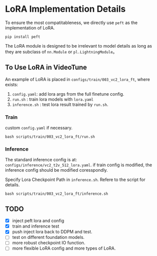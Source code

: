 # LoRA Implementation Details

To ensure the most compatitableness, we directly use `peft` as the implementation of LoRA. 

```shell
pip install peft
```


The LoRA module is designed to be irrelevant to model details as long as they are subclass of `nn.Module` or `pl.LightningModule`。 

## To Use LoRA in VideoTune

An example of LoRA is placed in `configs/train/003_vc2_lora_ft`, where exists:

1. `config.yaml`: add lora args from the full finetune config. 
2. `run.sh` : train lora models with `lora.yaml`
3. `inference.sh` : test lora result trained by `run.sh`. 

### Train
custom `config.yaml` if necessary.

```shell
bash scripts/train/003_vc2_lora_ft/run.sh
```
### Inference
The standard inference config is at: `configs/inference/vc2_t2v_512_lora.yaml`. if train config is modified, the inference config should be modified coresspondly. 

Specify Lora Checkpoint Path in `inference.sh`. Refere to the script for details. 

```shell
bash scripts/train/003_vc2_lora_ft/inference.sh
```

## TODO
- [x] inject peft lora and config 
- [x] train and inference test 
- [x] push inject lora back to DDPM and test. 
- [ ] test on different foundation models. 
- [ ] more robust checkpoint IO function. 
- [ ] more flexible LoRA config and more types of LoRA. 